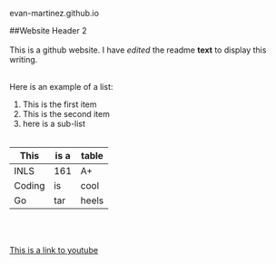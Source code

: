 evan-martinez.github.io

##Website Header 2
<br><br>
This is a github website. I have *edited* the readme **text** to display this writing.
<br> <br>


Here is an example of a list: <br>

1. This is the first item
2. This is the second item
  3. here is a sub-list 
<br><br>

|This	| is a	| table|
|----|-----|----|
|INLS	| 161	| A+|
|Coding|	is|	cool|
|Go|	tar|	heels|

<br><br>

[This is a link to youtube](youtube.com)
